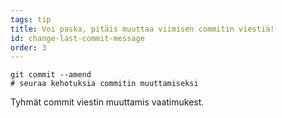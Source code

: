 ```yaml
---
tags: tip
title: Voi paska, pitäis muuttaa viimisen commitin viestiä!
id: change-last-commit-message
order: 3
---
```

```git
git commit --amend
# seuraa kehotuksia commitin muuttamiseksi
```

Tyhmät commit viestin muuttamis vaatimukest.